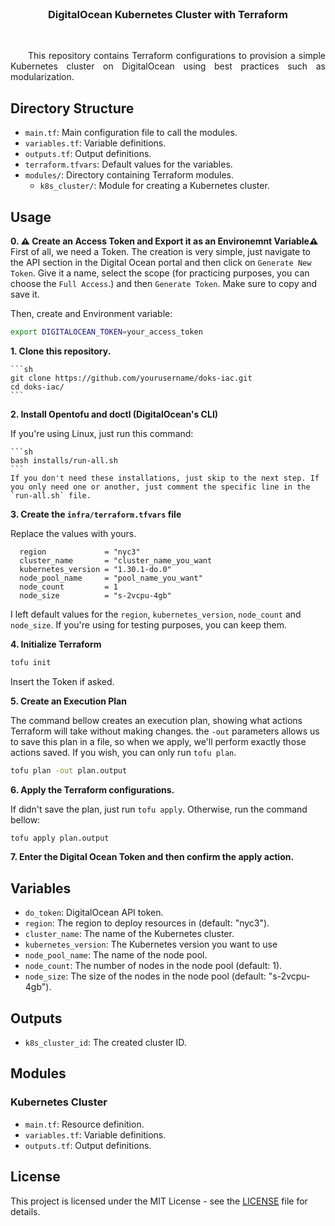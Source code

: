 
<!-- PROJECT LOGO -->
<br />
<div align="center">

  <h3 align="center">DigitalOcean Kubernetes Cluster with Terraform</h3>

  <!-- <p align="center">
    Processing rides events from Kafka with Bytewax
  </p> -->
</div>

<br>
<p align="justify">
&ensp;&ensp;&ensp;&ensp;This repository contains Terraform configurations to provision a simple Kubernetes cluster on DigitalOcean using best practices such as modularization.
</p>


## Directory Structure

- `main.tf`: Main configuration file to call the modules.
- `variables.tf`: Variable definitions.
- `outputs.tf`: Output definitions.
- `terraform.tfvars`: Default values for the variables.
- `modules/`: Directory containing Terraform modules.
  - `k8s_cluster/`: Module for creating a Kubernetes cluster.

## Usage

**0. ⚠️ Create an Access Token and Export it as an Environemnt Variable⚠️**
First of all, we need a Token. The creation is very simple, just navigate to the API section in the Digital Ocean portal and then click on `Generate New Token`. Give it a name, select the scope (for practicing purposes, you can choose the `Full Access`.) and then `Generate Token`. Make sure to  copy and save it.

   Then, create and Environment variable:
   ```sh
   export DIGITALOCEAN_TOKEN=your_access_token
   ```

**1. Clone this repository.**

    ```sh
    git clone https://github.com/yourusername/doks-iac.git
    cd doks-iac/
    ```

**2. Install Opentofu and doctl (DigitalOcean's CLI)**

If you're using Linux, just run this command:

    ```sh
    bash installs/run-all.sh
    ```
    If you don't need these installations, just skip to the next step. If you only need one or another, just comment the specific line in the `run-all.sh` file.

**3. Create the `infra/terraform.tfvars` file**

Replace the values with yours.
```
  region             = "nyc3"
  cluster_name       = "cluster_name_you_want
  kubernetes_version = "1.30.1-do.0"
  node_pool_name     = "pool_name_you_want"
  node_count         = 1
  node_size          = "s-2vcpu-4gb"
```
I left default values for the `region`, `kubernetes_version`, `node_count` and `node_size`. If you're using for testing purposes, you can keep them.

**4. Initialize Terraform**

```sh
tofu init
```

Insert the Token if asked.

**5. Create an Execution Plan**

The command bellow creates an execution plan, showing what actions Terraform will take without making changes. the `-out` parameters allows us to save this plan in a file, so when we apply, we'll perform exactly those actions saved. If you wish, you can only run `tofu plan`.

```sh
tofu plan -out plan.output
```

**6. Apply the Terraform configurations.**

If didn't save the plan, just run `tofu apply`. Otherwise, run the command bellow:

```sh
tofu apply plan.output
```

**7. Enter the Digital Ocean Token and then confirm the apply action.**

## Variables

- `do_token`: DigitalOcean API token.
- `region`: The region to deploy resources in (default: "nyc3").
- `cluster_name`: The name of the Kubernetes cluster.
- `kubernetes_version`: The Kubernetes version you want to use
- `node_pool_name`: The name of the node pool.
- `node_count`: The number of nodes in the node pool (default: 1).
- `node_size`: The size of the nodes in the node pool (default: "s-2vcpu-4gb").

## Outputs

- `k8s_cluster_id`: The created cluster ID.

## Modules

### Kubernetes Cluster

- `main.tf`: Resource definition.
- `variables.tf`: Variable definitions.
- `outputs.tf`: Output definitions.

## License

This project is licensed under the MIT License - see the [LICENSE](LICENSE) file for details.
